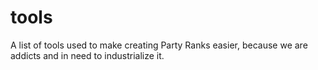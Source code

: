 # tools
A list of tools used to make creating Party Ranks easier, because we are addicts and in need to industrialize it.

